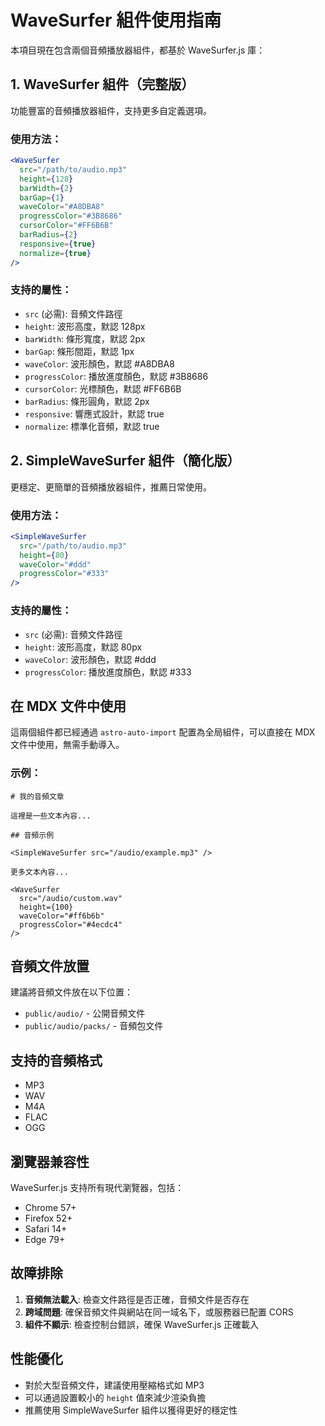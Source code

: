 # WaveSurfer 組件使用指南

本項目現在包含兩個音頻播放器組件，都基於 WaveSurfer.js 庫：

## 1. WaveSurfer 組件（完整版）

功能豐富的音頻播放器組件，支持更多自定義選項。

### 使用方法：

```jsx
<WaveSurfer 
  src="/path/to/audio.mp3"
  height={128}
  barWidth={2}
  barGap={1}
  waveColor="#A8DBA8"
  progressColor="#3B8686"
  cursorColor="#FF6B6B"
  barRadius={2}
  responsive={true}
  normalize={true}
/>
```

### 支持的屬性：

- `src` (必需): 音頻文件路徑
- `height`: 波形高度，默認 128px
- `barWidth`: 條形寬度，默認 2px
- `barGap`: 條形間距，默認 1px
- `waveColor`: 波形顏色，默認 #A8DBA8
- `progressColor`: 播放進度顏色，默認 #3B8686
- `cursorColor`: 光標顏色，默認 #FF6B6B
- `barRadius`: 條形圓角，默認 2px
- `responsive`: 響應式設計，默認 true
- `normalize`: 標準化音頻，默認 true

## 2. SimpleWaveSurfer 組件（簡化版）

更穩定、更簡單的音頻播放器組件，推薦日常使用。

### 使用方法：

```jsx
<SimpleWaveSurfer 
  src="/path/to/audio.mp3"
  height={80}
  waveColor="#ddd"
  progressColor="#333"
/>
```

### 支持的屬性：

- `src` (必需): 音頻文件路徑
- `height`: 波形高度，默認 80px
- `waveColor`: 波形顏色，默認 #ddd
- `progressColor`: 播放進度顏色，默認 #333

## 在 MDX 文件中使用

這兩個組件都已經通過 `astro-auto-import` 配置為全局組件，可以直接在 MDX 文件中使用，無需手動導入。

### 示例：

```mdx
# 我的音頻文章

這裡是一些文本內容...

## 音頻示例

<SimpleWaveSurfer src="/audio/example.mp3" />

更多文本內容...

<WaveSurfer 
  src="/audio/custom.wav"
  height={100}
  waveColor="#ff6b6b"
  progressColor="#4ecdc4"
/>
```

## 音頻文件放置

建議將音頻文件放在以下位置：
- `public/audio/` - 公開音頻文件
- `public/audio/packs/` - 音頻包文件

## 支持的音頻格式

- MP3
- WAV
- M4A
- FLAC
- OGG

## 瀏覽器兼容性

WaveSurfer.js 支持所有現代瀏覽器，包括：
- Chrome 57+
- Firefox 52+
- Safari 14+
- Edge 79+

## 故障排除

1. **音頻無法載入**: 檢查文件路徑是否正確，音頻文件是否存在
2. **跨域問題**: 確保音頻文件與網站在同一域名下，或服務器已配置 CORS
3. **組件不顯示**: 檢查控制台錯誤，確保 WaveSurfer.js 正確載入

## 性能優化

- 對於大型音頻文件，建議使用壓縮格式如 MP3
- 可以通過設置較小的 `height` 值來減少渲染負擔
- 推薦使用 SimpleWaveSurfer 組件以獲得更好的穩定性
